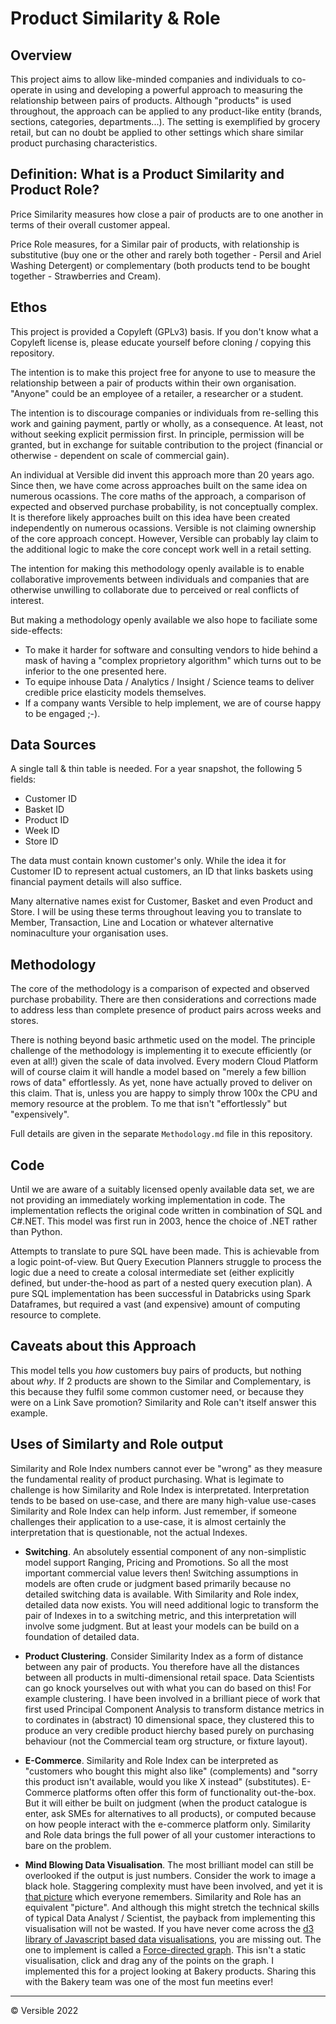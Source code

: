 # Product Similarity & Role

## Overview
This project aims to allow like-minded companies and individuals to co-operate in using and developing a powerful approach to measuring the relationship between pairs of products.  Although "products" is used throughout, the approach can be applied to any product-like entity (brands, sections, categories, departments...).  The setting is exemplified by grocery retail, but can no doubt be applied to other settings which share similar product purchasing characteristics.


## Definition: What is a Product Similarity and Product Role?
Price Similarity measures how close a pair of products are to one another in terms of their overall customer appeal.

Price Role measures, for a Similar pair of products, with relationship is substitutive (buy one or the other and rarely both together - Persil and Ariel Washing Detergent) or complementary (both products tend to be bought together - Strawberries and Cream).


## Ethos

This project is provided a Copyleft (GPLv3) basis.  If you don't know what a Copyleft license is, please educate yourself before cloning / copying this repository.

The intention is to make this project free for anyone to use to measure the relationship between a pair of products within their own organisation.  "Anyone" could be an employee of a retailer, a researcher or a student.

The intention is to discourage companies or individuals from re-selling this work and gaining payment, partly or wholly, as a consequence.  At least, not without seeking explicit permission first.  In principle, permission will be granted, but in exchange for suitable contribution to the project (financial or otherwise - dependent on scale of commercial gain).

An individual at Versible did invent this approach more than 20 years ago.  Since then, we have come across approaches built on the same idea on numerous ocassions.  The core maths of the approach, a comparison of expected and observed purchase probability, is not conceptually complex.  It is therefore likely approaches built on this idea have been created independently on numerous ocassions.  Versible is not claiming ownership of the core approach concept.  However, Versible can probably lay claim to the additional logic to make the core concept work well in a retail setting.

The intention for making this methodology openly available is to enable collaborative improvements between individuals and companies that are otherwise unwilling to collaborate due to perceived or real conflicts of interest.  

But making a methodology openly available we also hope to faciliate some side-effects:
* To make it harder for software and consulting vendors to hide behind a mask of having a "complex proprietory algorithm" which turns out to be inferior to the one presented here. 
* To equipe inhouse Data / Analytics / Insight / Science teams to deliver credible price elasticity models themselves.
* If a company wants Versible to help implement, we are of course happy to be engaged ;-).


## Data Sources
A single tall & thin table is needed.  For a year snapshot, the following 5 fields:
* Customer ID
* Basket ID
* Product ID
* Week ID
* Store ID 

The data must contain known customer's only.  While the idea it for Customer ID to represent actual customers, an ID that links baskets using financial payment details will also suffice.

Many alternative names exist for Customer, Basket and even Product and Store.  I will be using these terms throughout leaving you to translate to Member, Transaction, Line and Location or whatever alternative nominaculture your organisation uses.


## Methodology

The core of the methodology is a comparison of expected and observed purchase probability.  There are then considerations and corrections made to address less than complete presence of product pairs across weeks and stores.

There is nothing beyond basic arthmetic used on the model.  The principle challenge of the methodology is implementing it to execute efficiently (or even at all!) given the scale of data involved.  Every modern Cloud Platform will of course claim it will handle a model based on "merely a few billion rows of data" effortlessly.  As yet, none have actually proved to deliver on this claim.  That is, unless you are happy to simply throw 100x the CPU and memory resource at the problem.  To me that isn't "effortlessly" but "expensively".

Full details are given in the separate `Methodology.md` file in this repository. 

## Code

Until we are aware of a suitably licensed openly available data set, we are not providing an immediately working implementation in code.  The implementation reflects the original code written in combination of SQL and C#.NET.  This model was first run in 2003, hence the choice of .NET rather than Python.

 Attempts to translate to pure SQL have been made.  This is achievable from a logic point-of-view.  But Query Execution Planners struggle to process the logic due a need to create a colosal intermediate set (either explicitly defined, but under-the-hood as part of a nested query execution plan).  A pure SQL implementation has been successful in Databricks using Spark Dataframes, but required a vast (and expensive) amount of computing resource to complete.

## Caveats about this Approach

This model tells you *how* customers buy pairs of products, but nothing about *why*.  If 2 products are shown to the Similar and Complementary, is this because they fulfil some common customer need, or because they were on a Link Save promotion?  Similarity and Role can't itself answer this example.

## Uses of Similarty and Role output

Similarity and Role Index numbers cannot ever be "wrong" as they measure the fundamental reality of product purchasing.  What is legimate to challenge is how Similarity and Role Index is interpretated.  Interpretation tends to be based on use-case, and there are many high-value use-cases Similarity and Role Index can help inform.  Just remember, if someone challenges their application to a use-case, it is almost certainly the interpretation that is questionable, not the actual Indexes.

* **Switching**.  An absolutely essential component of any non-simplistic model support Ranging, Pricing and Promotions.  So all the most important commercial value levers then!  Switching assumptions in models are often crude or judgment based primarily because no detailed switching data is available.  With Similarity and Role index, detailed data now exists.  You will need additional logic to transform the pair of Indexes in to a switching metric, and this interpretation will involve some judgment.  But at least your models can be build on a foundation of detailed data. 

* **Product Clustering**.  Consider Similarity Index as a form of distance between any pair of products.  You therefore have all the distances between all products in multi-dimensional retail space.  Data Scientists can go knock yourselves out with what you can do based on this!  For example clustering.  I have been involved in a brilliant piece of work that first used Principal Component Analysis to transform distance metrics in to cordinates in (abstract) 10 dimensional space, they clustered this to produce an very credible product hierchy based purely on purchasing behaviour (not the Commercial team org structure, or fixture layout).

* **E-Commerce**.  Similarity and Role Index can be interpreted as "customers who bought this might also like" (complements) and "sorry this product isn't available, would you like X instead" (substitutes).  E-Commerce platforms often offer this form of functionality out-the-box.  But it will either be built on judgment (when the product catalogue is enter, ask SMEs for alternatives to all products), or computed because on how people interact with the e-commerce platform only.  Similarity and Role data brings the full power of all your customer interactions to bare on the problem. 

* **Mind Blowing Data Visualisation**.  The most brilliant model can still be overlooked if the output is just numbers.  Consider the work to image a black hole.  Staggering complexity must have been involved, and yet it is [that picture](https://solarsystem.nasa.gov/resources/2319/first-image-of-a-black-hole/) which everyone remembers.  Similarity and Role has an equivalent "picture".  And although this might stretch the technical skills of typical Data Analyst / Scientist, the payback from implementing this visualisation will not be wasted.  If you have never come across the [d3 library of Javascript based data visualisations](https://observablehq.com/@d3/gallery), you are missing out.  The one to implement is called a [Force-directed graph](https://observablehq.com/@d3/force-directed-graph).  This isn't a static visualisation, click and drag any of the points on the graph.  I implemented this for a project looking at Bakery products.  Sharing this with the Bakery team was one of the most fun meetins ever!




---

© Versible 2022